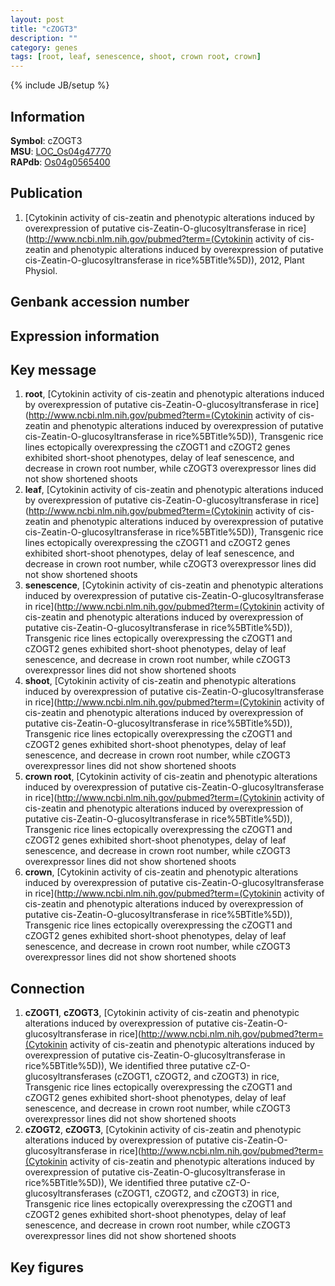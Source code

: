 ```yaml
---
layout: post
title: "cZOGT3"
description: ""
category: genes
tags: [root, leaf, senescence, shoot, crown root, crown]
---
```

{% include JB/setup %}

## Information
__Symbol__: cZOGT3  
__MSU__: [LOC_Os04g47770](http://rice.plantbiology.msu.edu/cgi-bin/ORF_infopage.cgi?orf=LOC_Os04g47770)  
__RAPdb__: [Os04g0565400](http://rapdb.dna.affrc.go.jp/viewer/gbrowse_details/irgsp1?name=Os04g0565400)  

## Publication
1. [Cytokinin activity of cis-zeatin and phenotypic alterations induced by overexpression of putative cis-Zeatin-O-glucosyltransferase in rice](http://www.ncbi.nlm.nih.gov/pubmed?term=(Cytokinin activity of cis-zeatin and phenotypic alterations induced by overexpression of putative cis-Zeatin-O-glucosyltransferase in rice%5BTitle%5D)), 2012, Plant Physiol.

## Genbank accession number

## Expression information

## Key message
1. __root__, [Cytokinin activity of cis-zeatin and phenotypic alterations induced by overexpression of putative cis-Zeatin-O-glucosyltransferase in rice](http://www.ncbi.nlm.nih.gov/pubmed?term=(Cytokinin activity of cis-zeatin and phenotypic alterations induced by overexpression of putative cis-Zeatin-O-glucosyltransferase in rice%5BTitle%5D)),  Transgenic rice lines ectopically overexpressing the cZOGT1 and cZOGT2 genes exhibited short-shoot phenotypes, delay of leaf senescence, and decrease in crown root number, while cZOGT3 overexpressor lines did not show shortened shoots
2. __leaf__, [Cytokinin activity of cis-zeatin and phenotypic alterations induced by overexpression of putative cis-Zeatin-O-glucosyltransferase in rice](http://www.ncbi.nlm.nih.gov/pubmed?term=(Cytokinin activity of cis-zeatin and phenotypic alterations induced by overexpression of putative cis-Zeatin-O-glucosyltransferase in rice%5BTitle%5D)),  Transgenic rice lines ectopically overexpressing the cZOGT1 and cZOGT2 genes exhibited short-shoot phenotypes, delay of leaf senescence, and decrease in crown root number, while cZOGT3 overexpressor lines did not show shortened shoots
3. __senescence__, [Cytokinin activity of cis-zeatin and phenotypic alterations induced by overexpression of putative cis-Zeatin-O-glucosyltransferase in rice](http://www.ncbi.nlm.nih.gov/pubmed?term=(Cytokinin activity of cis-zeatin and phenotypic alterations induced by overexpression of putative cis-Zeatin-O-glucosyltransferase in rice%5BTitle%5D)),  Transgenic rice lines ectopically overexpressing the cZOGT1 and cZOGT2 genes exhibited short-shoot phenotypes, delay of leaf senescence, and decrease in crown root number, while cZOGT3 overexpressor lines did not show shortened shoots
4. __shoot__, [Cytokinin activity of cis-zeatin and phenotypic alterations induced by overexpression of putative cis-Zeatin-O-glucosyltransferase in rice](http://www.ncbi.nlm.nih.gov/pubmed?term=(Cytokinin activity of cis-zeatin and phenotypic alterations induced by overexpression of putative cis-Zeatin-O-glucosyltransferase in rice%5BTitle%5D)),  Transgenic rice lines ectopically overexpressing the cZOGT1 and cZOGT2 genes exhibited short-shoot phenotypes, delay of leaf senescence, and decrease in crown root number, while cZOGT3 overexpressor lines did not show shortened shoots
5. __crown root__, [Cytokinin activity of cis-zeatin and phenotypic alterations induced by overexpression of putative cis-Zeatin-O-glucosyltransferase in rice](http://www.ncbi.nlm.nih.gov/pubmed?term=(Cytokinin activity of cis-zeatin and phenotypic alterations induced by overexpression of putative cis-Zeatin-O-glucosyltransferase in rice%5BTitle%5D)),  Transgenic rice lines ectopically overexpressing the cZOGT1 and cZOGT2 genes exhibited short-shoot phenotypes, delay of leaf senescence, and decrease in crown root number, while cZOGT3 overexpressor lines did not show shortened shoots
6. __crown__, [Cytokinin activity of cis-zeatin and phenotypic alterations induced by overexpression of putative cis-Zeatin-O-glucosyltransferase in rice](http://www.ncbi.nlm.nih.gov/pubmed?term=(Cytokinin activity of cis-zeatin and phenotypic alterations induced by overexpression of putative cis-Zeatin-O-glucosyltransferase in rice%5BTitle%5D)),  Transgenic rice lines ectopically overexpressing the cZOGT1 and cZOGT2 genes exhibited short-shoot phenotypes, delay of leaf senescence, and decrease in crown root number, while cZOGT3 overexpressor lines did not show shortened shoots

## Connection
1. __cZOGT1__, __cZOGT3__, [Cytokinin activity of cis-zeatin and phenotypic alterations induced by overexpression of putative cis-Zeatin-O-glucosyltransferase in rice](http://www.ncbi.nlm.nih.gov/pubmed?term=(Cytokinin activity of cis-zeatin and phenotypic alterations induced by overexpression of putative cis-Zeatin-O-glucosyltransferase in rice%5BTitle%5D)),  We identified three putative cZ-O-glucosyltransferases (cZOGT1, cZOGT2, and cZOGT3) in rice, Transgenic rice lines ectopically overexpressing the cZOGT1 and cZOGT2 genes exhibited short-shoot phenotypes, delay of leaf senescence, and decrease in crown root number, while cZOGT3 overexpressor lines did not show shortened shoots
2. __cZOGT2__, __cZOGT3__, [Cytokinin activity of cis-zeatin and phenotypic alterations induced by overexpression of putative cis-Zeatin-O-glucosyltransferase in rice](http://www.ncbi.nlm.nih.gov/pubmed?term=(Cytokinin activity of cis-zeatin and phenotypic alterations induced by overexpression of putative cis-Zeatin-O-glucosyltransferase in rice%5BTitle%5D)),  We identified three putative cZ-O-glucosyltransferases (cZOGT1, cZOGT2, and cZOGT3) in rice, Transgenic rice lines ectopically overexpressing the cZOGT1 and cZOGT2 genes exhibited short-shoot phenotypes, delay of leaf senescence, and decrease in crown root number, while cZOGT3 overexpressor lines did not show shortened shoots

## Key figures


